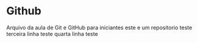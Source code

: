 # Github
Arquivo da aula de Git e GitHub para iniciantes
este e um repositorio teste
terceira linha teste
quarta linha teste
